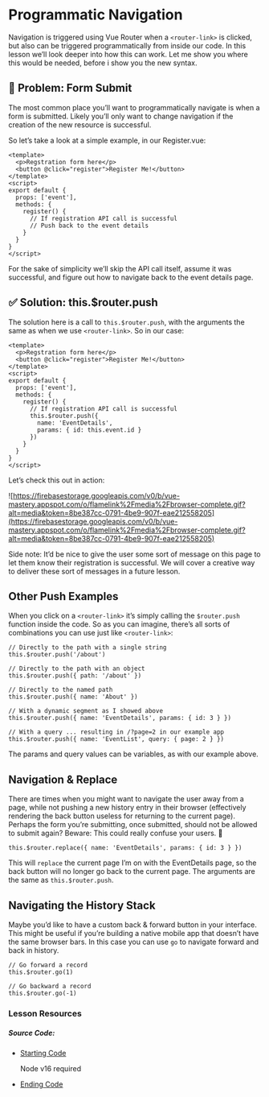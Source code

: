 Programmatic Navigation
=======================

Navigation is triggered using Vue Router when a `<router-link>` is clicked, but also can be triggered programmatically from inside our code. In this lesson we’ll look deeper into how this can work. Let me show you where this would be needed, before i show you the new syntax.

🛑 Problem: Form Submit
-----------------------

The most common place you’ll want to programmatically navigate is when a form is submitted. Likely you’ll only want to change navigation if the creation of the new resource is successful.

So let’s take a look at a simple example, in our Register.vue:

    <template>
      <p>Regstration form here</p>
      <button @click="register">Register Me!</button>
    </template>
    <script>
    export default {
      props: ['event'],
      methods: {
        register() {
          // If registration API call is successful
          // Push back to the event details
        }
      }
    }
    </script>
    

For the sake of simplicity we’ll skip the API call itself, assume it was successful, and figure out how to navigate back to the event details page.

✅ Solution: this.$router.push
-----------------------------

The solution here is a call to `this.$router.push`, with the arguments the same as when we use `<router-link>`. So in our case:

    <template>
      <p>Regstration form here</p>
      <button @click="register">Register Me!</button>
    </template>
    <script>
    export default {
      props: ['event'],
      methods: {
        register() {
          // If registration API call is successful
          this.$router.push({
            name: 'EventDetails',
            params: { id: this.event.id }
          })
        }
      }
    }
    </script>
    

Let’s check this out in action:

![https://firebasestorage.googleapis.com/v0/b/vue-mastery.appspot.com/o/flamelink%2Fmedia%2Fbrowser-complete.gif?alt=media&token=8be387cc-0791-4be9-907f-eae212558205](https://firebasestorage.googleapis.com/v0/b/vue-mastery.appspot.com/o/flamelink%2Fmedia%2Fbrowser-complete.gif?alt=media&token=8be387cc-0791-4be9-907f-eae212558205)

Side note: It’d be nice to give the user some sort of message on this page to let them know their registration is successful. We will cover a creative way to deliver these sort of messages in a future lesson.

Other Push Examples
-------------------

When you click on a `<router-link>` it’s simply calling the `$router.push` function inside the code. So as you can imagine, there’s all sorts of combinations you can use just like `<router-link>`:

    // Directly to the path with a single string
    this.$router.push('/about')
    
    // Directly to the path with an object
    this.$router.push({ path: '/about' })
    
    // Directly to the named path
    this.$router.push({ name: 'About' })
    
    // With a dynamic segment as I showed above
    this.$router.push({ name: 'EventDetails', params: { id: 3 } })
    
    // With a query ... resulting in /?page=2 in our example app
    this.$router.push({ name: 'EventList', query: { page: 2 } })
    

The params and query values can be variables, as with our example above.

Navigation & Replace
--------------------

There are times when you might want to navigate the user away from a page, while not pushing a new history entry in their browser (effectively rendering the back button useless for returning to the current page). Perhaps the form you’re submitting, once submitted, should not be allowed to submit again? Beware: This could really confuse your users. 🤣

    this.$router.replace({ name: 'EventDetails', params: { id: 3 } })  
    

This will `replace` the current page I’m on with the EventDetails page, so the back button will no longer go back to the current page. The arguments are the same as `this.$router.push`.

Navigating the History Stack
----------------------------

Maybe you’d like to have a custom back & forward button in your interface. This might be useful if you’re building a native mobile app that doesn’t have the same browser bars. In this case you can use `go` to navigate forward and back in history.

    // Go forward a record
    this.$router.go(1) 
    
    // Go backward a record
    this.$router.go(-1)

### Lesson Resources

##### Source Code:

*   [Starting Code](https://github.com/Code-Pop/Touring-Vue-Router/tree/L6-start)
    
    Node v16 required
    
*   [Ending Code](https://github.com/Code-Pop/Touring-Vue-Router/tree/L6-end)
